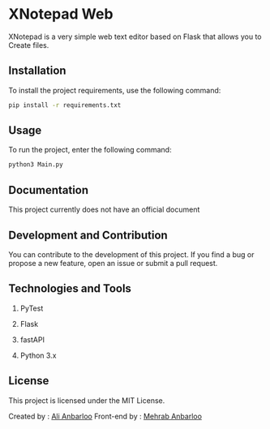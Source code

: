 # XNotepad Web

XNotepad is a very simple web text editor based on Flask that allows you to Create files.

## Installation

To install the project requirements, use the following command:

```bash
pip install -r requirements.txt
```
## Usage
To run the project, enter the following command:
```bash
python3 Main.py
```
## Documentation
This project currently does not have an official document
## Development and Contribution
You can contribute to the development of this project. If you find a bug or propose a new feature, open an issue or submit a pull request.
## Technologies and Tools
1. PyTest

2. Flask

3. fastAPI

4. Python 3.x
## License
This project is licensed under the MIT License.


Created by : [Ali Anbarloo]( https://github.com/AliAnbarloo)
Front-end by : [Mehrab Anbarloo](https://github.mehrabios)

